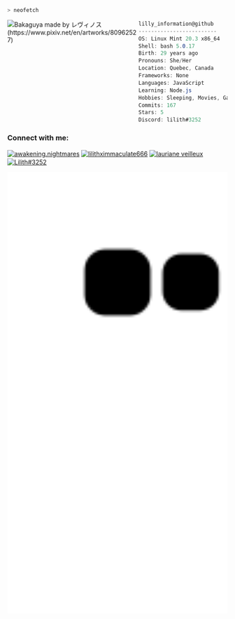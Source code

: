 ```zsh
> neofetch
```

<img align="left" src="https://scontent.fymq2-1.fna.fbcdn.net/v/t1.6435-9/185128158_10223265745284685_3004884699692427762_n.jpg?_nc_cat=105&ccb=1-5&_nc_sid=09cbfe&_nc_ohc=YpCFqCz-bO8AX-Vt57o&tn=AsxXFMvdluhvWDJu&_nc_ht=scontent.fymq2-1.fna&oh=00_AT__xNHynI2IEUZbp7ylBjYZdVq3nTl7e0lUsYhHCcfItw&oe=6242E032" alt="Bakaguya made by レヴィノス (https://www.pixiv.net/en/artworks/80962527)" width="300" /> 

```csharp
lilly_information@github
-------------------------
OS: Linux Mint 20.3 x86_64
Shell: bash 5.0.17
Birth: 29 years ago
Pronouns: She/Her
Location: Quebec, Canada
Frameworks: None
Languages: JavaScript
Learning: Node.js
Hobbies: Sleeping, Movies, Gaming, Eating
Commits: 167
Stars: 5
Discord: lilith#3252
```

<h3 align="left">Connect with me:</h3>
<p align="left">
<a href="https://fb.com/awakening.nightmares" target="blank"><img align="center" src="https://raw.githubusercontent.com/rahuldkjain/github-profile-readme-generator/master/src/images/icons/Social/facebook.svg" alt="awakening.nightmares" height="30" width="40" /></a>
<a href="https://instagram.com/lilithximmaculate666" target="blank"><img align="center" src="https://raw.githubusercontent.com/rahuldkjain/github-profile-readme-generator/master/src/images/icons/Social/instagram.svg" alt="lilithximmaculate666" height="30" width="40" /></a>
<a href="https://www.youtube.com/c/lauriane veilleux" target="blank"><img align="center" src="https://raw.githubusercontent.com/rahuldkjain/github-profile-readme-generator/master/src/images/icons/Social/youtube.svg" alt="lauriane veilleux" height="30" width="40" /></a>
<a href="https://discord.com/users/165922734461812736" target="blank"><img align="center" src="https://raw.githubusercontent.com/rahuldkjain/github-profile-readme-generator/master/src/images/icons/Social/discord.svg" alt="Lilith#3252" height="30" width="40" /></a>
</p>
<p align="right">
<img src="https://github.com/Lilly3252/Lilly3252/blob/output/github-contribution-grid-snake.svg" width="540"/></p>


